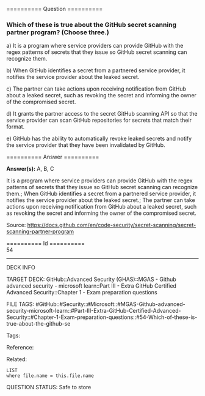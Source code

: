 ========== Question ==========  

### Which of these is true about the GitHub secret scanning partner program? (Choose three.)

a) It is a program where service providers can provide GitHub with the regex patterns of secrets that they issue so GitHub secret scanning can recognize them.

b) When GitHub identifies a secret from a partnered service provider, it notifies the service provider about the leaked secret.

c) The partner can take actions upon receiving notification from GitHub about a leaked secret, such as revoking the secret and informing the owner of the compromised secret.

d) It grants the partner access to the secret GitHub scanning API so that the service provider can scan GitHub repositories for secrets that match their format.

e) GitHub has the ability to automatically revoke leaked secrets and notify the service provider that they have been invalidated by GitHub.  

========== Answer ==========  

**Answer(s):** A, B, C

It is a program where service providers can provide GitHub with the regex patterns of secrets that they issue so GitHub secret scanning can recognize them.; When GitHub identifies a secret from a partnered service provider, it notifies the service provider about the leaked secret.; The partner can take actions upon receiving notification from GitHub about a leaked secret, such as revoking the secret and informing the owner of the compromised secret.

Source: https://docs.github.com/en/code-security/secret-scanning/secret-scanning-partner-program

========== Id ==========  
54

---

DECK INFO

TARGET DECK: GitHub::Advanced Security (GHAS)::MGAS - Github advanced security - microsoft learn::Part III - Extra GitHub Certified Advanced Security::Chapter 1 - Exam preparation questions

FILE TAGS: #GitHub::#Security::#Microsoft::#MGAS-Github-advanced-security-microsoft-learn::#Part-III-Extra-GitHub-Certified-Advanced-Security::#Chapter-1-Exam-preparation-questions::#54-Which-of-these-is-true-about-the-github-se

Tags:

Reference:

Related:

```dataview
LIST
where file.name = this.file.name
```

QUESTION STATUS: Safe to store
